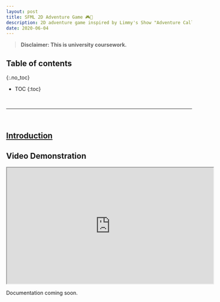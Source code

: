 ```yaml
---
layout: post
title: SFML 2D Adventure Game 🎮👾
description: 2D adventure game inspired by Limmy's Show "Adventure Call" | C++ / SFML
date: 2020-06-04
---
```


>**Disclaimer: This is university coursework.**

## Table of contents
{:.no_toc}
* TOC
{:toc}

&nbsp;

***

&nbsp;

## [Introduction](#introduction)

## Video Demonstration
<iframe width="560" height="315" src="https://www.youtube.com/embed/jjPpM9PR_jE" title="YouTube video player" frameborder="1" allowfullscreen></iframe>

Documentation coming soon.